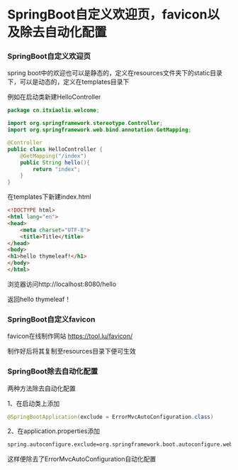 # SpringBoot自定义欢迎页，favicon以及除去自动化配置

### SpringBoot自定义欢迎页

spring boot中的欢迎也可以是静态的，定义在resources文件夹下的static目录下，可以是动态的，定义在templates目录下

例如在启动类新建HelloController

```java
package cn.itxiaoliu.welcome;

import org.springframework.stereotype.Controller;
import org.springframework.web.bind.annotation.GetMapping;

@Controller
public class HelloController {
    @GetMapping("/index")
    public String hello(){
        return "index";
    }
}

```

在templates下新建index.html

```html
<!DOCTYPE html>
<html lang="en">
<head>
    <meta charset="UTF-8">
    <title>Title</title>
</head>
<body>
<h1>hello thymeleaf!</h1>
</body>
</html>
```

浏览器访问http://localhost:8080/hello

返回hello thymeleaf！

### SpringBoot自定义favicon

favicon在线制作网站 https://tool.lu/favicon/ 

制作好后将其复制至resources目录下便可生效

### SpringBoot除去自动化配置

两种方法除去自动化配置

1、在启动类上添加

```java
@SpringBootApplication(exclude = ErrorMvcAutoConfiguration.class)
```

2、在application.properties添加

```xml
spring.autoconfigure.exclude=org.springframework.boot.autoconfigure.web.servlet.error.ErrorMvcAutoConfiguration
```

这样便除去了ErrorMvcAutoConfiguration自动化配置


